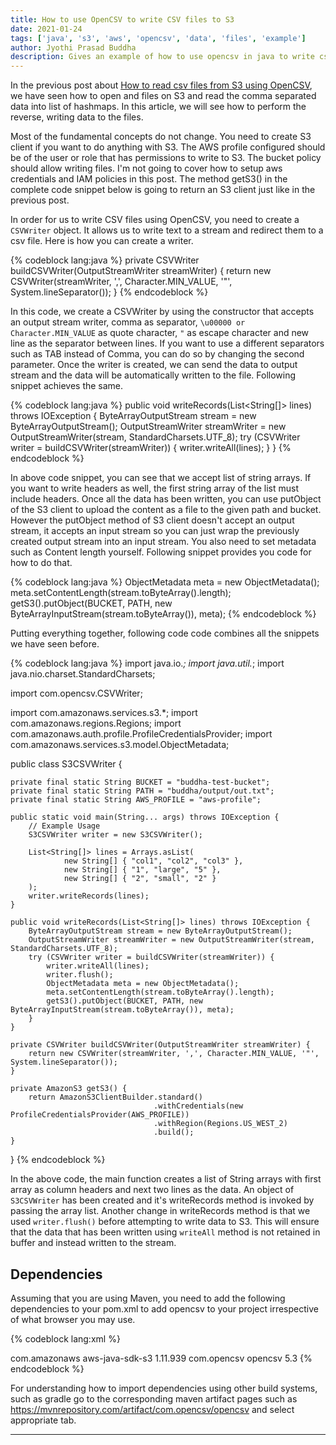 ```yaml
---
title: How to use OpenCSV to write CSV files to S3
date: 2021-01-24
tags: ['java', 's3', 'aws', 'opencsv', 'data', 'files', 'example']
author: Jyothi Prasad Buddha
description: Gives an example of how to use opencsv in java to write csv files to S3
---
```


In the previous post about [How to read csv files from S3 using OpenCSV](/2021/01/reading-csv-files-from-s3-using-opencsv/), we have seen how to open and files on S3 and read the comma separated data into list of hashmaps. In this article, we will see how to perform the reverse, writing data to the files.

Most of the fundamental concepts do not change. You need to create S3 client if you want to do anything with S3. The AWS profile configured should be of the user or role that has permissions to write to S3. The bucket policy should allow writing files. I'm not going to cover how to setup aws credentials and IAM policies in this post. The method getS3() in the complete code snippet below is going to return an S3 client just like in the previous post.
<!-- more -->
In order for us to write CSV files using OpenCSV, you need to create a `CSVWriter` object. It allows us to write text to a stream and redirect them to a csv file. Here is how you can create a writer.

{% codeblock lang:java %}
private CSVWriter buildCSVWriter(OutputStreamWriter streamWriter) {
    return new CSVWriter(streamWriter, ',', Character.MIN_VALUE, '"', System.lineSeparator());
}
{% endcodeblock %}

In this code, we create a CSVWriter by using the constructor that accepts an output stream writer, comma as separator, `\u00000 or Character.MIN_VALUE` as quote character, `"` as escape character and new line as the separator between lines. If you want to use a different separators such as TAB instead of Comma, you can do so by changing the second parameter. Once the writer is created, we can send the data to output stream and the data will be automatically written to the file. Following snippet achieves the same.

{% codeblock lang:java %}
public void writeRecords(List<String[]> lines) throws IOException {
    ByteArrayOutputStream stream = new ByteArrayOutputStream();
    OutputStreamWriter streamWriter = new OutputStreamWriter(stream, StandardCharsets.UTF_8);
    try (CSVWriter writer = buildCSVWriter(streamWriter)) {
        writer.writeAll(lines);
    }
}
{% endcodeblock %}

In above code snippet, you can see that we accept list of string arrays. If you want to write headers as well, the first string array of the list must include headers. Once all the data has been written, you can use putObject of the S3 client to upload the content as a file to the given path and bucket. However the putObject method of S3 client doesn't accept an output stream, it accepts an input stream so you can just wrap the previously created output stream into an input stream. You also need to set metadata such as Content length yourself. Following snippet provides you code for how to do that.

{% codeblock lang:java %}
ObjectMetadata meta = new ObjectMetadata();
meta.setContentLength(stream.toByteArray().length);
getS3().putObject(BUCKET, PATH, new ByteArrayInputStream(stream.toByteArray()), meta);
{% endcodeblock %}

Putting everything together, following code code combines all the snippets we have seen before.

{% codeblock lang:java %}
import java.io.*;
import java.util.*;
import java.nio.charset.StandardCharsets;

import com.opencsv.CSVWriter;

import com.amazonaws.services.s3.*;
import com.amazonaws.regions.Regions;
import com.amazonaws.auth.profile.ProfileCredentialsProvider;
import com.amazonaws.services.s3.model.ObjectMetadata;

public class S3CSVWriter {

    private final static String BUCKET = "buddha-test-bucket";
    private final static String PATH = "buddha/output/out.txt";
    private final static String AWS_PROFILE = "aws-profile";

    public static void main(String... args) throws IOException {
        // Example Usage
        S3CSVWriter writer = new S3CSVWriter();

        List<String[]> lines = Arrays.asList(
                new String[] { "col1", "col2", "col3" },
                new String[] { "1", "large", "5" },
                new String[] { "2", "small", "2" }
        );
        writer.writeRecords(lines);
    }

    public void writeRecords(List<String[]> lines) throws IOException {
        ByteArrayOutputStream stream = new ByteArrayOutputStream();
        OutputStreamWriter streamWriter = new OutputStreamWriter(stream, StandardCharsets.UTF_8);
        try (CSVWriter writer = buildCSVWriter(streamWriter)) {
            writer.writeAll(lines);
            writer.flush();
            ObjectMetadata meta = new ObjectMetadata();
            meta.setContentLength(stream.toByteArray().length);
            getS3().putObject(BUCKET, PATH, new ByteArrayInputStream(stream.toByteArray()), meta);
        }
    }

    private CSVWriter buildCSVWriter(OutputStreamWriter streamWriter) {
        return new CSVWriter(streamWriter, ',', Character.MIN_VALUE, '"', System.lineSeparator());
    }

    private AmazonS3 getS3() {
        return AmazonS3ClientBuilder.standard()
                                    .withCredentials(new ProfileCredentialsProvider(AWS_PROFILE))
                                    .withRegion(Regions.US_WEST_2)
                                    .build();
    }
}
{% endcodeblock %}

In the above code, the main function creates a list of String arrays with first array as column headers and next two lines as the data. An object of `S3CSVWriter` has been created and it's writeRecords method is invoked by passing the array list. Another change in writeRecords method is that we used `writer.flush()` before attempting to write data to S3. This will ensure that the data that has been written using `writeAll` method is not retained in buffer and instead written to the stream.

## Dependencies

Assuming that you are using Maven, you need to add the following dependencies to your pom.xml to add opencsv to your project irrespective of what browser you may use.

{% codeblock lang:xml %}
<!-- https://mvnrepository.com/artifact/com.amazonaws/aws-java-sdk-s3 -->
<dependency>
    <groupId>com.amazonaws</groupId>
    <artifactId>aws-java-sdk-s3</artifactId>
    <version>1.11.939</version>
</dependency>

<!-- https://mvnrepository.com/artifact/com.opencsv/opencsv -->
<dependency>
    <groupId>com.opencsv</groupId>
    <artifactId>opencsv</artifactId>
    <version>5.3</version>
</dependency>
{% endcodeblock %}

For understanding how to import dependencies using other build systems, such as gradle go to the corresponding maven artifact pages such as https://mvnrepository.com/artifact/com.opencsv/opencsv and select appropriate tab.

---
